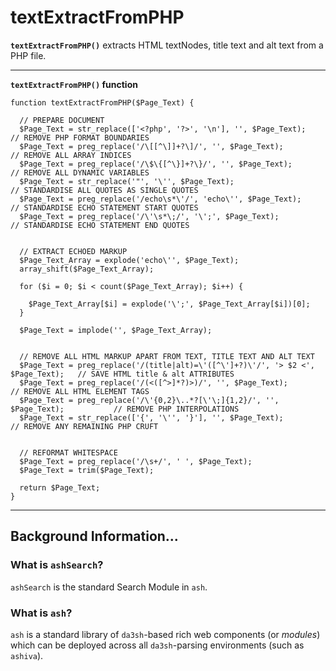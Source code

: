 # textExtractFromPHP
**`textExtractFromPHP()`** extracts HTML textNodes, title text and alt text from a PHP file.

____

**`textExtractFromPHP()` function**

```
function textExtractFromPHP($Page_Text) {

  // PREPARE DOCUMENT
  $Page_Text = str_replace(['<?php', '?>', '\n'], '', $Page_Text);                  // REMOVE PHP FORMAT BOUNDARIES
  $Page_Text = preg_replace('/\[[^\]]+?\]/', '', $Page_Text);                       // REMOVE ALL ARRAY INDICES
  $Page_Text = preg_replace('/\$\{[^\}]+?\}/', '', $Page_Text);                     // REMOVE ALL DYNAMIC VARIABLES
  $Page_Text = str_replace('"', '\'', $Page_Text);                                  // STANDARDISE ALL QUOTES AS SINGLE QUOTES
  $Page_Text = preg_replace('/echo\s*\'/', 'echo\'', $Page_Text);                   // STANDARDISE ECHO STATEMENT START QUOTES
  $Page_Text = preg_replace('/\'\s*\;/', '\';', $Page_Text);                        // STANDARDISE ECHO STATEMENT END QUOTES
  

  // EXTRACT ECHOED MARKUP
  $Page_Text_Array = explode('echo\'', $Page_Text);
  array_shift($Page_Text_Array);
  
  for ($i = 0; $i < count($Page_Text_Array); $i++) {
  
    $Page_Text_Array[$i] = explode('\';', $Page_Text_Array[$i])[0];
  }
  
  $Page_Text = implode('', $Page_Text_Array);


  // REMOVE ALL HTML MARKUP APART FROM TEXT, TITLE TEXT AND ALT TEXT
  $Page_Text = preg_replace('/(title|alt)=\'([^\']+?)\'/', '> $2 <', $Page_Text);   // SAVE HTML title & alt ATTRIBUTES
  $Page_Text = preg_replace('/(<([^>]*?)>)/', '', $Page_Text);                      // REMOVE ALL HTML ELEMENT TAGS
  $Page_Text = preg_replace('/\'{0,2}\..*?[\'\;]{1,2}/', '', $Page_Text);           // REMOVE PHP INTERPOLATIONS
  $Page_Text = str_replace(['{', '\'', '}'], '', $Page_Text);                       // REMOVE ANY REMAINING PHP CRUFT


  // REFORMAT WHITESPACE
  $Page_Text = preg_replace('/\s+/', ' ', $Page_Text);
  $Page_Text = trim($Page_Text);

  return $Page_Text;
}

```

____

## Background Information...

### What is `ashSearch`?
`ashSearch` is the standard Search Module in `ash`.


### What is `ash`?

`ash` is a standard library of `da3sh`-based rich web components (or *modules*) which can be deployed across all `da3sh`-parsing environments (such as `ashiva`).
